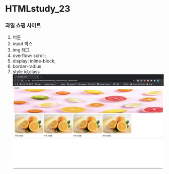 # HTMLstudy_23

### 과일 쇼핑 사이트
1. 버튼
2. input 박스
3. img 태그
4. overflow: scroll;
5. display: inline-block;
6. border-radius
7. style id,class
![ex_screenshot](./site.png)
